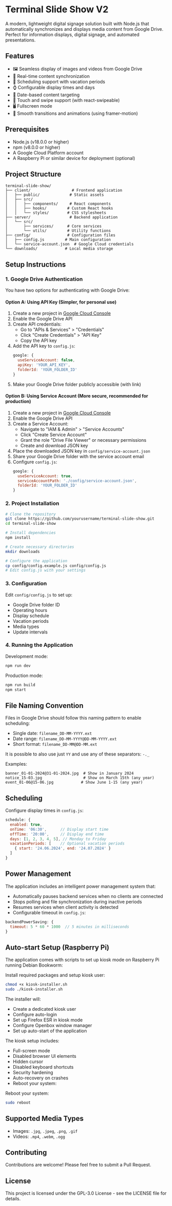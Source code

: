 # Terminal Slide Show V2

A modern, lightweight digital signage solution built with Node.js that automatically synchronizes and displays media content from Google Drive. Perfect for information displays, digital signage, and automated presentations.

## Features

- 🖼️ Seamless display of images and videos from Google Drive
- 🔄 Real-time content synchronization
- 📅 Scheduling support with vacation periods
- ⌚ Configurable display times and days
- 🎯 Date-based content targeting
- 📱 Touch and swipe support (with react-swipeable)
- 🖥️ Fullscreen mode
- 🎨 Smooth transitions and animations (using framer-motion)

## Prerequisites

- Node.js (v18.0.0 or higher)
- npm (v8.0.0 or higher)
- A Google Cloud Platform account
- A Raspberry Pi or similar device for deployment (optional)

## Project Structure

```
terminal-slide-show/
├── client/                  # Frontend application
│   ├── public/             # Static assets
│   ├── src/
│   │   ├── components/     # React components
│   │   ├── hooks/         # Custom React hooks
│   │   └── styles/        # CSS stylesheets
├── server/                 # Backend application
│   └── src/
│       ├── services/      # Core services
│       └── utils/         # Utility functions
├── config/                # Configuration files
│   ├── config.js         # Main configuration
│   └── service-account.json  # Google Cloud credentials
└── downloads/            # Local media storage
```

## Setup Instructions

### 1. Google Drive Authentication

You have two options for authenticating with Google Drive:

#### Option A: Using API Key (Simpler, for personal use)
1. Create a new project in [Google Cloud Console](https://console.cloud.google.com/)
2. Enable the Google Drive API
3. Create API credentials:
   - Go to "APIs & Services" > "Credentials"
   - Click "Create Credentials" > "API Key"
   - Copy the API key
4. Add the API key to `config.js`:
   ```javascript
   google: {
     useServiceAccount: false,
     apiKey: 'YOUR_API_KEY',
     folderId: 'YOUR_FOLDER_ID'
   }
   ```
5. Make your Google Drive folder publicly accessible (with link)

#### Option B: Using Service Account (More secure, recommended for production)
1. Create a new project in [Google Cloud Console](https://console.cloud.google.com/)
2. Enable the Google Drive API
3. Create a Service Account:
   - Navigate to "IAM & Admin" > "Service Accounts"
   - Click "Create Service Account"
   - Grant the role "Drive File Viewer" or necessary permissions
   - Create and download JSON key
4. Place the downloaded JSON key in `config/service-account.json`
5. Share your Google Drive folder with the service account email
6. Configure `config.js`:
   ```javascript
   google: {
     useServiceAccount: true,
     serviceAccountPath: './config/service-account.json',
     folderId: 'YOUR_FOLDER_ID'
   }
   ```

### 2. Project Installation

```bash
# Clone the repository
git clone https://github.com/yourusername/terminal-slide-show.git
cd terminal-slide-show

# Install dependencies
npm install

# Create necessary directories
mkdir downloads

# Configure the application
cp config/config.example.js config/config.js
# Edit config.js with your settings
```

### 3. Configuration

Edit `config/config.js` to set up:
- Google Drive folder ID
- Operating hours
- Display schedule
- Vacation periods
- Media types
- Update intervals

### 4. Running the Application

Development mode:
```bash
npm run dev
```

Production mode:
```bash
npm run build
npm start
```

## File Naming Convention

Files in Google Drive should follow this naming pattern to enable scheduling:

- Single date: `filename_DD-MM-YYYY.ext`
- Date range: `filename_DD-MM-YYYY@DD-MM-YYYY.ext`
- Short format: `filename_DD-MM@DD-MM.ext`

It is possible to also use just `YY` and use any of these separators: `-._`

Examples:
```
banner_01-01-2024@31-01-2024.jpg  # Show in January 2024
notice_15-03.jpg                  # Show on March 15th (any year)
event_01-06@15-06.jpg            # Show June 1-15 (any year)
```

## Scheduling

Configure display times in `config.js`:

```javascript
schedule: {
  enabled: true,
  onTime: '06:30',      // Display start time
  offTime: '20:00',     // Display end time
  days: [1, 2, 3, 4, 5], // Monday to Friday
  vacationPeriods: [    // Optional vacation periods
    { start: '24.06.2024', end: '24.07.2024' }
  ]
}
```

## Power Management

The application includes an intelligent power management system that:

- Automatically pauses backend services when no clients are connected
- Stops polling and file synchronization during inactive periods
- Resumes services when client activity is detected
- Configurable timeout in `config.js`:

```javascript
backendPowerSaving: {
  timeout: 5 * 60 * 1000  // 5 minutes in milliseconds
}
```

## Auto-start Setup (Raspberry Pi)

The application comes with scripts to set up kiosk mode on Raspberry Pi running Debian Bookworm:

Install required packages and setup kiosk user:
```sh
chmod +x kiosk-installer.sh
sudo ./kiosk-installer.sh
```

The installer will:

- Create a dedicated kiosk user
- Configure auto-login
- Set up Firefox ESR in kiosk mode
- Configure Openbox window manager
- Set up auto-start of the application


The kiosk setup includes:

- Full-screen mode
- Disabled browser UI elements
- Hidden cursor
- Disabled keyboard shortcuts
- Security hardening
- Auto-recovery on crashes
- Reboot your system:

Reboot your system:
```sh
sudo reboot
```

## Supported Media Types

- Images: `.jpg`, `.jpeg`, `.png`, `.gif`
- Videos: `.mp4`, `.webm`, `.ogg`

## Contributing

Contributions are welcome! Please feel free to submit a Pull Request.

## License

This project is licensed under the GPL-3.0 License - see the LICENSE file for details.